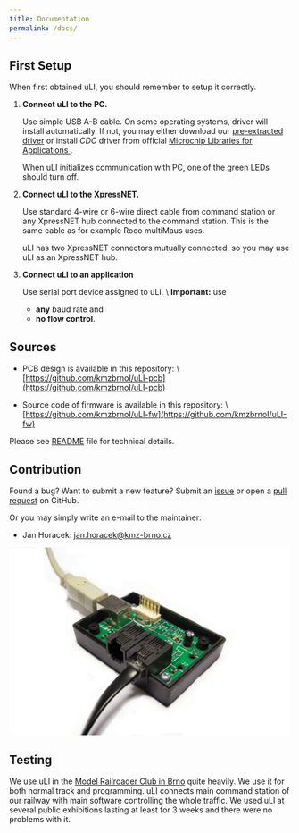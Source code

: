 ```yaml
---
title: Documentation
permalink: /docs/
---
```


## First Setup

When first obtained uLI, you should remember to setup it correctly.

 1. **Connect uLI to the PC.**

    Use simple USB A-B cable. On some operating systems, driver will install
    automatically. If not, you may either download our [pre-extracted
    driver](https://github.com/kmzbrnoI/uLI-fw/tree/master/driver_win) or install
    *CDC* driver from official [Microchip Libraries for Applications
    ](http://www.microchip.com/mplab/microchip-libraries-for-applications).

    When uLI initializes communication with PC, one of the green LEDs should
    turn off.

 2. **Connect uLI to the XpressNET.**

    Use standard 4-wire or 6-wire direct cable from command station or any
    XpressNET hub connected to the command station. This is the same cable as
    for example Roco multiMaus uses.

    uLI has two XpressNET connectors mutually connected, so you may use uLI
    as an XpressNET hub.

 3. **Connect uLI to an application**

    Use serial port device assigned to uLI. \\
    **Important:** use
     * **any** baud rate and
     * **no flow control**.

## Sources

 * PCB design is available in this repository: \\
   [https://github.com/kmzbrnoI/uLI-pcb](https://github.com/kmzbrnoI/uLI-pcb)

 * Source code of firmware is available in this repository: \\
   [https://github.com/kmzbrnoI/uLI-fw](https://github.com/kmzbrnoI/uLI-fw)

Please see [README](https://github.com/kmzbrnoI/uLI-fw/blob/master/README.md)
file for technical details.

## Contribution

Found a bug? Want to submit a new feature? Submit an
[issue](https://github.com/kmzbrnoI/uLI-fw/issues) or open a
[pull request](https://github.com/kmzbrnoI/uLI-fw/pulls) on GitHub.

Or you may simply write an e-mail to the maintainer:

 * Jan Horacek: [jan.horacek@kmz-brno.cz](mailot:jan.horacek@kmz-brno.cz)

<img src="/img/uLI-open.jpg" alt="" class="img-responsive">

## Testing

We use uLI in the [Model Railroader Club in Brno](https://kmz-brno.cz/) quite
heavily. We use it for both normal track and programming. uLI connects main
command station of our railway with main software controlling the whole
traffic. We used uLI at several public exhibitions lasting at least for 3 weeks
and there were no problems with it.

